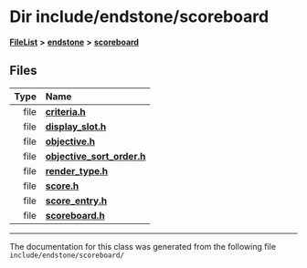 

# Dir include/endstone/scoreboard



[**FileList**](files.md) **>** [**endstone**](dir_6cf277b678674f97c7a2b6b3b2447b33.md) **>** [**scoreboard**](dir_19c52f9ea81a2cf7449c80dcee80d6f0.md)












## Files

| Type | Name |
| ---: | :--- |
| file | [**criteria.h**](criteria_8h.md) <br> |
| file | [**display\_slot.h**](display__slot_8h.md) <br> |
| file | [**objective.h**](objective_8h.md) <br> |
| file | [**objective\_sort\_order.h**](objective__sort__order_8h.md) <br> |
| file | [**render\_type.h**](render__type_8h.md) <br> |
| file | [**score.h**](score_8h.md) <br> |
| file | [**score\_entry.h**](score__entry_8h.md) <br> |
| file | [**scoreboard.h**](scoreboard_8h.md) <br> |



























































------------------------------
The documentation for this class was generated from the following file `include/endstone/scoreboard/`

